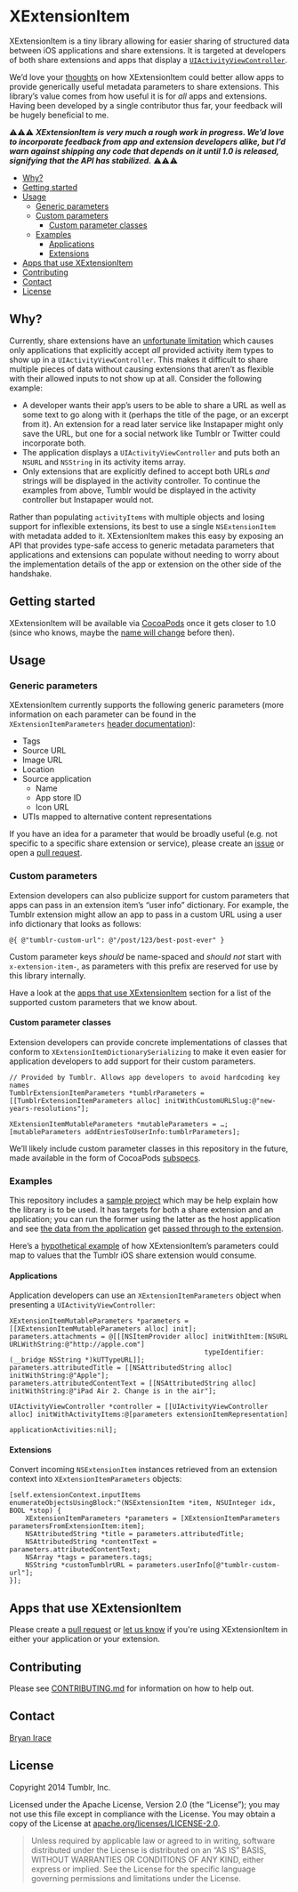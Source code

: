 # XExtensionItem

XExtensionItem is a tiny library allowing for easier sharing of structured data between iOS applications and share extensions. It is targeted at developers of both share extensions and apps that display a [`UIActivityViewController`](https://developer.apple.com/library/ios/documentation/Uikit/reference/UIActivityViewController_Class/index.html).

We’d love your [thoughts](https://github.com/tumblr/XExtensionItem/issues) on how XExtensionItem could better allow apps to provide generically useful metadata parameters to share extensions. This library’s value comes from how useful it is for *all* apps and extensions. Having been developed by a single contributor thus far, your feedback will be hugely beneficial to me.

:warning::warning::warning: ***XExtensionItem is very much a rough work in progress. We’d love to incorporate feedback from app and extension developers alike, but I’d warn against shipping any code that depends on it until 1.0 is released, signifying that the API has stabilized.*** :warning::warning::warning:

* [Why?](#why)
* [Getting started](#getting-started)
* [Usage](#usage)
    * [Generic parameters](#generic-parameters)
    * [Custom parameters](#custom-parameters)
        * [Custom parameter classes](#custom-parameter-classes)
    * [Examples](#examples)
        * [Applications](#applications)
        * [Extensions](#extensions)
* [Apps that use XExtensionItem](#apps-that-use-xextensionitem)
* [Contributing](#contributing)
* [Contact](#contact)
* [License](#license)

## Why?

Currently, share extensions have an [unfortunate limitation](https://github.com/tumblr/ios-extension-issues/issues/5) which causes only applications that explicitly accept *all* provided activity item types to show up in a `UIActivityViewController`. This makes it difficult to share multiple pieces of data without causing extensions that aren’t as flexible with their allowed inputs to not show up at all. Consider the following example:

* A developer wants their app’s users to be able to share a URL as well as some text to go along with it (perhaps the title of the page, or an excerpt from it). An extension for a read later service like Instapaper might only save the URL, but one for a social network like Tumblr or Twitter could incorporate both.
* The application displays a `UIActivityViewController` and puts both an `NSURL` and `NSString` in its activity items array.
* Only extensions that are explicitly defined to accept both URLs *and* strings will be displayed in the activity controller. To continue the examples from above, Tumblr would be displayed in the activity controller but Instapaper would not.

Rather than populating `activityItems` with multiple objects and losing support for inflexible extensions, its best to use a single `NSExtensionItem` with metadata added to it. XExtensionItem makes this easy by exposing an API that provides type-safe access to generic metadata parameters that applications and extensions can populate without needing to worry about the implementation details of the app or extension on the other side of the handshake.

## Getting started

XExtensionItem will be available via [CocoaPods](http://cocoapods.org) once it gets closer to 1.0 (since who knows, maybe the [name will change](https://github.com/tumblr/XExtensionItem/issues/2) before then).

## Usage

### Generic parameters

XExtensionItem currently supports the following generic parameters (more information on each parameter can be found in the `XExtensionItemParameters` [header documentation](XExtensionItem/XExtensionItemParameters.h)):

* Tags
* Source URL
* Image URL
* Location
* Source application
    * Name
    * App store ID
    * Icon URL
* UTIs mapped to alternative content representations

If you have an idea for a parameter that would be broadly useful (e.g. not specific to a specific share extension or service), please create an [issue](https://github.com/tumblr/XExtensionItem/issues) or open a [pull request](https://github.com/tumblr/XExtensionItem/pulls).

### Custom parameters

Extension developers can also publicize support for custom parameters that apps can pass in an extension item’s “user info” dictionary. For example, the Tumblr extension might allow an app to pass in a custom URL using a user info dictionary that looks as follows:

```objc
@{ @"tumblr-custom-url": @"/post/123/best-post-ever" }
```

Custom parameter keys *should* be name-spaced and *should not* start with `x-extension-item-`, as parameters with this prefix are reserved for use by this library internally.

Have a look at the [apps that use XExtensionItem](#apps-that-use-xextensionitem) section for a list of the supported custom parameters that we know about.

#### Custom parameter classes

Extension developers can provide concrete implementations of classes that conform to `XExtensionItemDictionarySerializing` to make it even easier for application developers to add support for their custom parameters.

```objc
// Provided by Tumblr. Allows app developers to avoid hardcoding key names
TumblrExtensionItemParameters *tumblrParameters = [[TumblrExtensionItemParameters alloc] initWithCustomURLSlug:@"new-years-resolutions"];

XExtensionItemMutableParameters *mutableParameters = …;
[mutableParameters addEntriesToUserInfo:tumblrParameters];
```

We’ll likely include custom parameter classes in this repository in the future, made available in the form of CocoaPods [subspecs](http://guides.cocoapods.org/syntax/podspec.html#group_subspecs).

### Examples

This repository includes a [sample project](https://github.com/tumblr/XExtensionItem/tree/master/Example) which may be help explain how the library is to be used. It has targets for both a share extension and an application; you can run the former using the latter as the host application and see [the data from the application](https://github.com/tumblr/XExtensionItem/blob/master/Example/XExtensionItemExample/ViewController.m#L23) get [passed through to the extension](https://github.com/tumblr/XExtensionItem/blob/master/Example/XExtensionItemShareExtensionExample/ShareViewController.m#L10).

Here’s a [hypothetical example](https://github.com/tumblr/XExtensionItem/wiki/Hypothetical-Tumblr-XExtensionItem-integration-documentation) of how XExtensionItem’s parameters could map to values that the Tumblr iOS share extension would consume.

#### Applications

Application developers can use an `XExtensionItemParameters` object when presenting a `UIActivityViewController`:

```objc
XExtensionItemMutableParameters *parameters = [[XExtensionItemMutableParameters alloc] init];
parameters.attachments = @[[[NSItemProvider alloc] initWithItem:[NSURL URLWithString:@"http://apple.com"]
                                                 typeIdentifier:(__bridge NSString *)kUTTypeURL]];
parameters.attributedTitle = [[NSAttributedString alloc] initWithString:@"Apple"];
parameters.attributedContentText = [[NSAttributedString alloc] initWithString:@"iPad Air 2. Change is in the air"];

UIActivityViewController *controller = [[UIActivityViewController alloc] initWithActivityItems:@[parameters extensionItemRepresentation]
                                                                         applicationActivities:nil];
```

#### Extensions

Convert incoming `NSExtensionItem` instances retrieved from an extension context into `XExtensionItemParameters` 
objects:

```objc
[self.extensionContext.inputItems enumerateObjectsUsingBlock:^(NSExtensionItem *item, NSUInteger idx, BOOL *stop) {
    XExtensionItemParameters *parameters = [XExtensionItemParameters parametersFromExtensionItem:item];
    NSAttributedString *title = parameters.attributedTitle;
    NSAttributedString *contentText = parameters.attributedContentText;
    NSArray *tags = parameters.tags;
    NSString *customTumblrURL = parameters.userInfo[@"tumblr-custom-url"];
}];
```

## Apps that use XExtensionItem

Please create a [pull request](https://github.com/tumblr/XExtensionItem/pulls) or [let us know](#contact) if you're using XExtensionItem in either your application or your extension.

## Contributing

Please see [CONTRIBUTING.md](https://github.com/tumblr/XExtensionItem/blob/master/CONTRIBUTING.md) for information on how to help out.

## Contact

[Bryan Irace](bryan@tumblr.com)

## License

Copyright 2014 Tumblr, Inc.

Licensed under the Apache License, Version 2.0 (the “License”); you may not use
this file except in compliance with the License. You may obtain a copy of the
License at [apache.org/licenses/LICENSE-2.0](http://www.apache.org/licenses/LICENSE-2.0).

> Unless required by applicable law or agreed to in writing, software
> distributed under the License is distributed on an “AS IS” BASIS, WITHOUT
> WARRANTIES OR CONDITIONS OF ANY KIND, either express or implied. See the
> License for the specific language governing permissions and limitations under
> the License.
